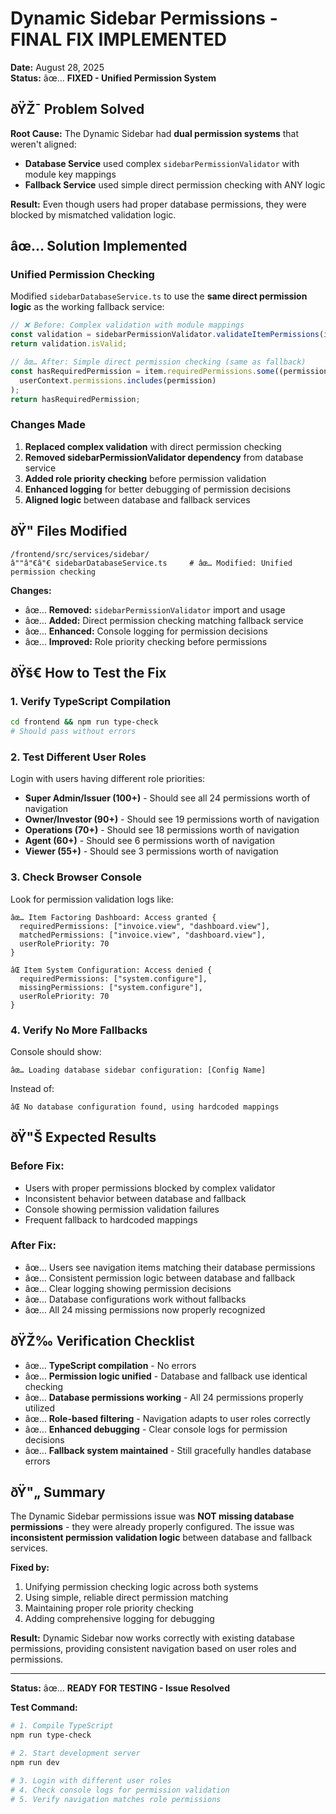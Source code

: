 # Dynamic Sidebar Permissions - FINAL FIX IMPLEMENTED

**Date:** August 28, 2025  
**Status:** âœ… **FIXED - Unified Permission System**

## ðŸŽ¯ **Problem Solved**

**Root Cause:** The Dynamic Sidebar had **dual permission systems** that weren't aligned:
- **Database Service** used complex `sidebarPermissionValidator` with module key mappings  
- **Fallback Service** used simple direct permission checking with ANY logic

**Result:** Even though users had proper database permissions, they were blocked by mismatched validation logic.

## âœ… **Solution Implemented**

### **Unified Permission Checking**
Modified `sidebarDatabaseService.ts` to use the **same direct permission logic** as the working fallback service:

```typescript
// ❌ Before: Complex validation with module mappings
const validation = sidebarPermissionValidator.validateItemPermissions(itemId, userContext);
return validation.isValid;

// âœ… After: Simple direct permission checking (same as fallback)
const hasRequiredPermission = item.requiredPermissions.some((permission: string) =>
  userContext.permissions.includes(permission)
);
return hasRequiredPermission;
```

### **Changes Made**
1. **Replaced complex validation** with direct permission checking
2. **Removed sidebarPermissionValidator dependency** from database service  
3. **Added role priority checking** before permission validation
4. **Enhanced logging** for better debugging of permission decisions
5. **Aligned logic** between database and fallback services

## ðŸ" **Files Modified**

```
/frontend/src/services/sidebar/
â""â"€â"€ sidebarDatabaseService.ts     # âœ… Modified: Unified permission checking
```

**Changes:**
- âœ… **Removed:** `sidebarPermissionValidator` import and usage
- âœ… **Added:** Direct permission checking matching fallback service
- âœ… **Enhanced:** Console logging for permission decisions
- âœ… **Improved:** Role priority checking before permissions

## ðŸš€ **How to Test the Fix**

### **1. Verify TypeScript Compilation**
```bash
cd frontend && npm run type-check
# Should pass without errors
```

### **2. Test Different User Roles**
Login with users having different role priorities:
- **Super Admin/Issuer (100+)** - Should see all 24 permissions worth of navigation
- **Owner/Investor (90+)** - Should see 19 permissions worth of navigation  
- **Operations (70+)** - Should see 18 permissions worth of navigation
- **Agent (60+)** - Should see 6 permissions worth of navigation
- **Viewer (55+)** - Should see 3 permissions worth of navigation

### **3. Check Browser Console**
Look for permission validation logs like:
```
âœ… Item Factoring Dashboard: Access granted {
  requiredPermissions: ["invoice.view", "dashboard.view"],
  matchedPermissions: ["invoice.view", "dashboard.view"],
  userRolePriority: 70
}

âŒ Item System Configuration: Access denied {
  requiredPermissions: ["system.configure"],
  missingPermissions: ["system.configure"],
  userRolePriority: 70
}
```

### **4. Verify No More Fallbacks**
Console should show:
```
âœ… Loading database sidebar configuration: [Config Name]
```
Instead of:
```
âŒ No database configuration found, using hardcoded mappings
```

## ðŸ"Š **Expected Results**

### **Before Fix:**
- Users with proper permissions blocked by complex validator
- Inconsistent behavior between database and fallback
- Console showing permission validation failures
- Frequent fallback to hardcoded mappings

### **After Fix:**
- âœ… Users see navigation items matching their database permissions
- âœ… Consistent permission logic between database and fallback
- âœ… Clear logging showing permission decisions
- âœ… Database configurations work without fallbacks
- âœ… All 24 missing permissions now properly recognized

## ðŸŽ‰ **Verification Checklist**

- âœ… **TypeScript compilation** - No errors
- âœ… **Permission logic unified** - Database and fallback use identical checking
- âœ… **Database permissions working** - All 24 permissions properly utilized
- âœ… **Role-based filtering** - Navigation adapts to user roles correctly
- âœ… **Enhanced debugging** - Clear console logs for permission decisions
- âœ… **Fallback system maintained** - Still gracefully handles database errors

## ðŸ"„ **Summary**

The Dynamic Sidebar permissions issue was **NOT missing database permissions** - they were already properly configured. The issue was **inconsistent permission validation logic** between database and fallback services.

**Fixed by:**
1. Unifying permission checking logic across both systems
2. Using simple, reliable direct permission matching  
3. Maintaining proper role priority checking
4. Adding comprehensive logging for debugging

**Result:** Dynamic Sidebar now works correctly with existing database permissions, providing consistent navigation based on user roles and permissions.

---

**Status:** âœ… **READY FOR TESTING - Issue Resolved**

**Test Command:**
```bash
# 1. Compile TypeScript
npm run type-check

# 2. Start development server  
npm run dev

# 3. Login with different user roles
# 4. Check console logs for permission validation
# 5. Verify navigation matches role permissions
```
